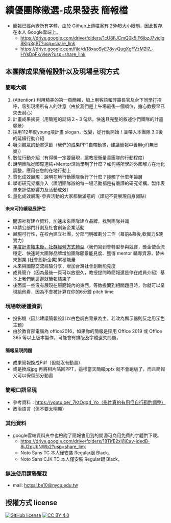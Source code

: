 # 績優團隊徵選-成果發表 簡報檔
- 簡報已經內嵌所有字體，由於 Github上傳檔案有 25MB大小限制，因此暫存在本人 Google雲端上。
  - https://drive.google.com/drive/folders/1cU8FJCmQ0k5IF6ibzJ7vidjg8Klg3qBT?usp=share_link
  - https://drive.google.com/file/d/18xaoSyE78yvQugXgFVzM2I7_-HYsDpFk/view?usp=share_link
## 本團隊成果簡報設計以及現場呈現方式
### 簡報大綱
1. (Attention) 利用精美的第一頁簡報，加上用客語和評審長官及台下同學打招呼，吸引現場所有人的注意（由於我們是上午場最後一個順位，擔心教授早已失去耐心）
2. 計畫成果摘要（用簡短的話語２~３句話，快速且完整的敘述你們團隊的計畫願景）
3. 採用112年度young飛計畫 slogan，改變，從行動開始！並帶入本團隊 3.0後的延續行動介紹
4. 吸引觀眾的動畫還節（我們的成果PPT自帶動畫，建議簡報中善用gif(無音樂)）
5. 數位行動介紹（有得獎一定要展現，讓教授衡量貴團隊的行動程度）
6. 說明團隊從國際連結+Mentor諮詢學到了什麼？如何將所學的外國解方在地化調整，應用在您的在地行動上
7. 質化成效展現：說明在地行動團隊執行了什麼？接觸了什麼年齡層
8. 學術研究架構介入（證明團隊辦的每一場活動都是有嚴謹的研究架構，製作表單來評估影響力及活動成效）
9. 量化成效展現-參與活動的大家都蠻滿意的（謹記不要展現自身弱點）
#### 未來可持續發展評估
- 開源社群建立資料，加速未來團隊建立品牌，找到團隊共識
- 申請公部門計劃及社會創新企業活動
- 展現可行性，在校內建立社團，分部門明確劃分工作（幕前&幕後,軟實力&硬實力）
- [年度計畫結束後，社群經營方式轉型](https://www.ey.gov.tw/File/CAFCE37E3CEAAB06?A=C)（我們寫到會轉型參與競賽，獎金使金流穩定、快速跨大團隊品牌增加團隊願景能見度、獲得 mentor 輔導資源，替未來創業 (社會創新企業)累積能量
- 未來與國際交流經驗分享，增加台灣社會創新能見度
- 成員簡介（因為最後一頁可以放很久，教授提問時簡報還是停在成員介紹）基本上我們到這邊就簡報結束了
- 後面留一些沒有展現在原簡報內的東西，等教授問到相關題目時，你就可以呈現給他看，因為不會被計算在你的6分鐘 pitch time

### 現場軟硬體資訊
- 投影機（因此建議簡報設計以白色調白背景為主，若改為顯示器則反之用深色主題）
- 由於教育部電腦為 office2016，如果你的簡報是採用 Office 2019 或 Office 365 等以上版本製作，可能會有排版及字體遺失問題，
#### 簡報呈現問題
 - 成果簡報換成Pdf（但就沒有動畫）
 - 或是換成jpg 再將相片貼回PPT，這樣當天簡報pptx 就不會跑版了，而且簡報又可以保留部分動畫
### 簡報口語呈現
- 參考資料：https://youtu.be/_7KtOqq4_Yo（影片真的有用但自行斟酌調整）
- 政治語言（但不要太明顯）
### 其他資料
- google雲端資料夾中也檢附了簡報會用到的開源可商用免費的字體供下載。
  - https://drive.google.com/drive/folders/18TifE2xlj1jCav-jdedB-8iJ2pUbNWb2?usp=share_link
  - Noto Sans TC 本人僅安裝 Regular跟 Black。
  - Noto Sans CJK TC 本人僅安裝 Regular跟 Black。
### 無法使用請聯繫我
- mail: hctsai.be10@nycu.edu.tw
## 授權方式 license
[![GitHub license](https://img.shields.io/badge/license-MIT-blue.svg)](https://raw.githubusercontent.com/kkdai/youtube/master/LICENSE)
[![CC BY 4.0](https://img.shields.io/badge/License-CC%20BY%204.0-lightgrey.svg)](http://creativecommons.org/licenses/by/4.0/)
